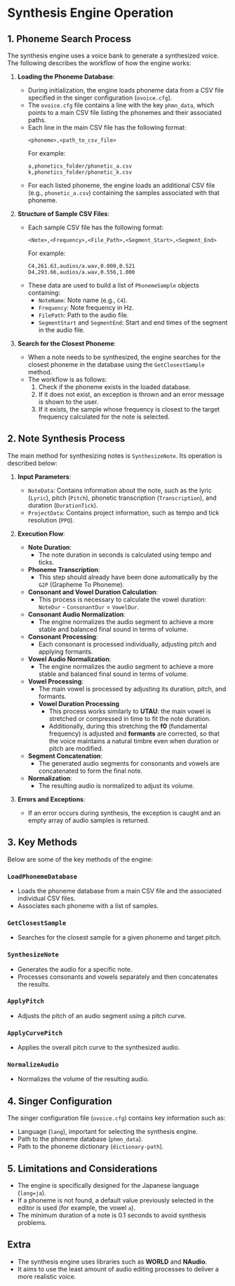 # Synthesis Engine Operation

## 1. Phoneme Search Process
The synthesis engine uses a voice bank to generate a synthesized voice. The following describes the workflow of how the engine works:

1. **Loading the Phoneme Database**:
   - During initialization, the engine loads phoneme data from a CSV file specified in the singer configuration (`ovoice.cfg`).
   - The `ovoice.cfg` file contains a line with the key `phmn_data`, which points to a main CSV file listing the phonemes and their associated paths.
   - Each line in the main CSV file has the following format:
     ```
     <phoneme>,<path_to_csv_file>
     ```
     For example:
     ```
     a,phonetics_folder/phonetic_a.csv
     k,phonetics_folder/phonetic_k.csv
     ```
   - For each listed phoneme, the engine loads an additional CSV file (e.g., `phonetic_a.csv`) containing the samples associated with that phoneme.

2. **Structure of Sample CSV Files**:
   - Each sample CSV file has the following format:
     ```
     <Note>,<Frequency>,<File_Path>,<Segment_Start>,<Segment_End>
     ```
     For example:
     ```
     C4,261.63,audios/a.wav,0.000,0.521
     D4,293.66,audios/a.wav,0.556,1.000
     ```
   - These data are used to build a list of `PhonemeSample` objects containing:
     - `NoteName`: Note name (e.g., `C4`).
     - `Frequency`: Note frequency in Hz.
     - `FilePath`: Path to the audio file.
     - `SegmentStart` and `SegmentEnd`: Start and end times of the segment in the audio file.

3. **Search for the Closest Phoneme**:
   - When a note needs to be synthesized, the engine searches for the closest phoneme in the database using the `GetClosestSample` method.
   - The workflow is as follows:
     1. Check if the phoneme exists in the loaded database.
     2. If it does not exist, an exception is thrown and an error message is shown to the user.
     3. If it exists, the sample whose frequency is closest to the target frequency calculated for the note is selected.

## 2. Note Synthesis Process
The main method for synthesizing notes is `SynthesizeNote`. Its operation is described below:

1. **Input Parameters**:
   - `NoteData`: Contains information about the note, such as the lyric (`Lyric`), pitch (`Pitch`), phonetic transcription (`Transcription`), and duration (`DurationTick`).
   - `ProjectData`: Contains project information, such as tempo and tick resolution (`PPQ`).

2. **Execution Flow**:
   - **Note Duration**:
     - The note duration in seconds is calculated using tempo and ticks.
   - **Phoneme Transcription**:
     - This step should already have been done automatically by the `G2P` (Grapheme To Phoneme).
   - **Consonant and Vowel Duration Calculation**:
     - This process is necessary to calculate the vowel duration: `NoteDur` - `ConsonantDur` = `VowelDur`.
   - **Consonant Audio Normalization**:
     - The engine normalizes the audio segment to achieve a more stable and balanced final sound in terms of volume.
   - **Consonant Processing**:
     - Each consonant is processed individually, adjusting pitch and applying formants.
   - **Vowel Audio Normalization**:
     - The engine normalizes the audio segment to achieve a more stable and balanced final sound in terms of volume.
   - **Vowel Processing**:
     - The main vowel is processed by adjusting its duration, pitch, and formants.
     - **Vowel Duration Processing**  
        - This process works similarly to **UTAU**: the main vowel is stretched or compressed in time to fit the note duration.  
        - Additionally, during this stretching the **f0** (fundamental frequency) is adjusted and **formants** are corrected, so that the voice maintains a natural timbre even when duration or pitch are modified.
   - **Segment Concatenation**:
     - The generated audio segments for consonants and vowels are concatenated to form the final note.
   - **Normalization**:
     - The resulting audio is normalized to adjust its volume.

3. **Errors and Exceptions**:
   - If an error occurs during synthesis, the exception is caught and an empty array of audio samples is returned.

## 3. Key Methods
Below are some of the key methods of the engine:

### `LoadPhonemeDatabase`
- Loads the phoneme database from a main CSV file and the associated individual CSV files.
- Associates each phoneme with a list of samples.

### `GetClosestSample`
- Searches for the closest sample for a given phoneme and target pitch.

### `SynthesizeNote`
- Generates the audio for a specific note.
- Processes consonants and vowels separately and then concatenates the results.

### `ApplyPitch`
- Adjusts the pitch of an audio segment using a pitch curve.

### `ApplyCurvePitch`
- Applies the overall pitch curve to the synthesized audio.

### `NormalizeAudio`
- Normalizes the volume of the resulting audio.

## 4. Singer Configuration
The singer configuration file (`ovoice.cfg`) contains key information such as:
- Language (`lang`), important for selecting the synthesis engine.
- Path to the phoneme database (`phmn_data`).
- Path to the phoneme dictionary (`dictionary-path`).

## 5. Limitations and Considerations
- The engine is specifically designed for the Japanese language (`lang=ja`).
- If a phoneme is not found, a default value previously selected in the editor is used (for example, the vowel `a`).
- The minimum duration of a note is 0.1 seconds to avoid synthesis problems.

## Extra
- The synthesis engine uses libraries such as **WORLD** and **NAudio**.  
- It aims to use the least amount of audio editing processes to deliver a more realistic voice.
